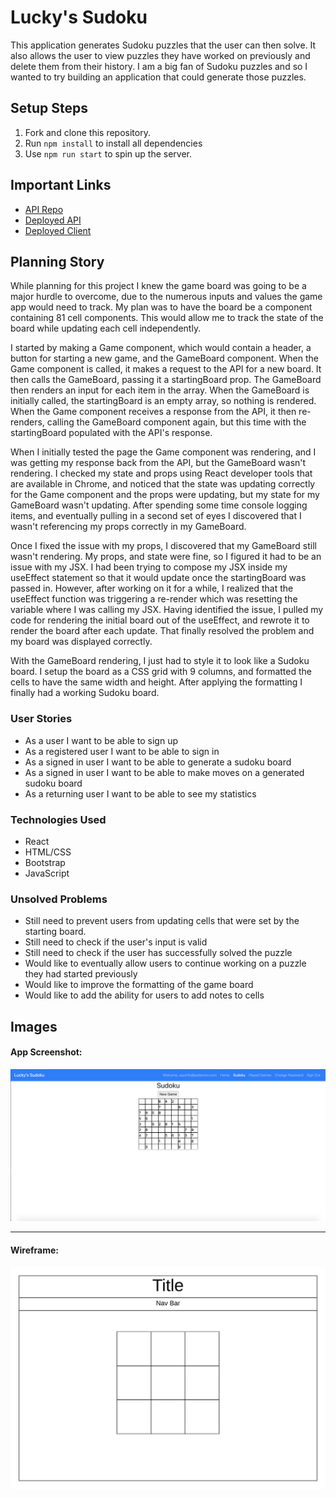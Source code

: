 # Lucky's Sudoku

This application generates Sudoku puzzles that the user can then solve. It also
allows the user to view puzzles they have worked on previously and delete them
from their history. I am a big fan of Sudoku puzzles and so I wanted to try
building an application that could generate those puzzles.

## Setup Steps

1. Fork and clone this repository.
2. Run `npm install` to install all dependencies
3. Use `npm run start` to spin up the server.

## Important Links

- [API Repo](https://github.com/luckyswims/sudoku-api)
- [Deployed API](https://luckyswims-sudoku.herokuapp.com/)
- [Deployed Client](https://luckyswims.github.io/sudoku-client/#/)

## Planning Story

While planning for this project I knew the game board was going to be a major
hurdle to overcome, due to the numerous inputs and values the game app would
need to track. My plan was to have the board be a component containing 81 cell
components. This would allow me to track the state of the board while updating
each cell independently.

I started by making a Game component, which would contain a header, a button for
starting a new game, and the GameBoard component. When the Game component is 
called, it makes a request to the API for a new board. It then calls the 
GameBoard, passing it a startingBoard prop. The GameBoard then renders an input
for each item in the array. When the GameBoard is initially called, the 
startingBoard is an empty array, so nothing is rendered. When the Game component
receives a response from the API, it then re-renders, calling the GameBoard
component again, but this time with the startingBoard populated with the API's
response.

When I initially tested the page the Game component was rendering, and I was
getting my response back from the API, but the GameBoard wasn't rendering. I
checked my state and props using React developer tools that are available in
Chrome, and noticed that the state was updating correctly for the Game component
and the props were updating, but my state for my GameBoard wasn't updating.
After spending some time console logging items, and eventually pulling in a
second set of eyes I discovered that I wasn't referencing my props correctly in
my GameBoard.

Once I fixed the issue with my props, I discovered that my GameBoard still
wasn't rendering. My props, and state were fine, so I figured it had to be an
issue with my JSX. I had been trying to compose my JSX inside my useEffect
statement so that it would update once the startingBoard was passed in. However,
after working on it for a while, I realized that the useEffect function was
triggering a re-render which was resetting the variable where I was calling my
JSX. Having identified the issue, I pulled my code for rendering the initial
board out of the useEffect, and rewrote it to render the board after each update.
That finally resolved the problem and my board was displayed correctly.

With the GameBoard rendering, I just had to style it to look like a Sudoku board.
I setup the board as a CSS grid with 9 columns, and formatted the cells to have
the same width and height. After applying the formatting I finally had a working
Sudoku board.

### User Stories

- As a user I want to be able to sign up
- As a registered user I want to be able to sign in
- As a signed in user I want to be able to generate a sudoku board
- As a signed in user I want to be able to make moves on a generated sudoku board
- As a returning user I want to be able to see my statistics

### Technologies Used

- React
- HTML/CSS
- Bootstrap
- JavaScript

### Unsolved Problems

- Still need to prevent users from updating cells that were set by the starting board.
- Still need to check if the user's input is valid
- Still need to check if the user has successfully solved the puzzle
- Would like to eventually allow users to continue working on a puzzle they had started previously
- Would like to improve the formatting of the game board
- Would like to add the ability for users to add notes to cells

## Images

#### App Screenshot:
![screenshot](./images/ScreenShot.png)

---

#### Wireframe:
![wireframe](./images/InitialWireframe.jpeg)
